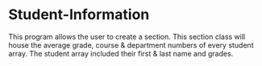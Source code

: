 # Student-Information
This program allows the user to create a section. This section class will house the average grade, course &amp; department numbers of every student array. The student array included their first &amp; last name and grades.

